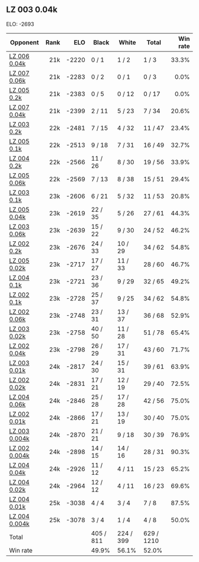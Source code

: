 ## LZ 003 0.04k ##

ELO: -2693

Opponent | Rank | ELO | Black | White | Total | Win rate
---------|-----:|----:|-------|-------|-------|-------:
[LZ 006 0.04k](LZ%20006%200.04k.md) | 21k | -2220 | 0 / 1 | 1 / 2 | 1 / 3 | 33.3%
[LZ 007 0.06k](LZ%20007%200.06k.md) | 21k | -2283 | 0 / 2 | 0 / 1 | 0 / 3 | 0.0%
[LZ 005 0.2k](LZ%20005%200.2k.md) | 21k | -2383 | 0 / 5 | 0 / 12 | 0 / 17 | 0.0%
[LZ 007 0.04k](LZ%20007%200.04k.md) | 21k | -2399 | 2 / 11 | 5 / 23 | 7 / 34 | 20.6%
[LZ 003 0.2k](LZ%20003%200.2k.md) | 22k | -2481 | 7 / 15 | 4 / 32 | 11 / 47 | 23.4%
[LZ 005 0.1k](LZ%20005%200.1k.md) | 22k | -2513 | 9 / 18 | 7 / 31 | 16 / 49 | 32.7%
[LZ 004 0.2k](LZ%20004%200.2k.md) | 22k | -2566 | 11 / 26 | 8 / 30 | 19 / 56 | 33.9%
[LZ 005 0.06k](LZ%20005%200.06k.md) | 22k | -2569 | 7 / 13 | 8 / 38 | 15 / 51 | 29.4%
[LZ 003 0.1k](LZ%20003%200.1k.md) | 23k | -2606 | 6 / 21 | 5 / 32 | 11 / 53 | 20.8%
[LZ 005 0.04k](LZ%20005%200.04k.md) | 23k | -2619 | 22 / 35 | 5 / 26 | 27 / 61 | 44.3%
[LZ 003 0.06k](LZ%20003%200.06k.md) | 23k | -2639 | 15 / 22 | 9 / 30 | 24 / 52 | 46.2%
[LZ 002 0.2k](LZ%20002%200.2k.md) | 23k | -2676 | 24 / 33 | 10 / 29 | 34 / 62 | 54.8%
[LZ 005 0.02k](LZ%20005%200.02k.md) | 23k | -2717 | 17 / 27 | 11 / 33 | 28 / 60 | 46.7%
[LZ 004 0.1k](LZ%20004%200.1k.md) | 23k | -2721 | 23 / 36 | 9 / 29 | 32 / 65 | 49.2%
[LZ 002 0.1k](LZ%20002%200.1k.md) | 23k | -2728 | 25 / 37 | 9 / 25 | 34 / 62 | 54.8%
[LZ 002 0.06k](LZ%20002%200.06k.md) | 23k | -2748 | 23 / 31 | 13 / 37 | 36 / 68 | 52.9%
[LZ 003 0.02k](LZ%20003%200.02k.md) | 23k | -2758 | 40 / 50 | 11 / 28 | 51 / 78 | 65.4%
[LZ 002 0.04k](LZ%20002%200.04k.md) | 23k | -2798 | 26 / 29 | 17 / 31 | 43 / 60 | 71.7%
[LZ 003 0.01k](LZ%20003%200.01k.md) | 24k | -2817 | 24 / 30 | 15 / 31 | 39 / 61 | 63.9%
[LZ 002 0.02k](LZ%20002%200.02k.md) | 24k | -2831 | 17 / 21 | 12 / 19 | 29 / 40 | 72.5%
[LZ 004 0.06k](LZ%20004%200.06k.md) | 24k | -2846 | 25 / 28 | 17 / 28 | 42 / 56 | 75.0%
[LZ 002 0.01k](LZ%20002%200.01k.md) | 24k | -2866 | 17 / 21 | 13 / 19 | 30 / 40 | 75.0%
[LZ 003 0.004k](LZ%20003%200.004k.md) | 24k | -2870 | 21 / 21 | 9 / 18 | 30 / 39 | 76.9%
[LZ 002 0.004k](LZ%20002%200.004k.md) | 24k | -2898 | 14 / 15 | 14 / 16 | 28 / 31 | 90.3%
[LZ 004 0.04k](LZ%20004%200.04k.md) | 24k | -2926 | 11 / 12 | 4 / 11 | 15 / 23 | 65.2%
[LZ 004 0.02k](LZ%20004%200.02k.md) | 24k | -2964 | 12 / 12 | 4 / 11 | 16 / 23 | 69.6%
[LZ 004 0.01k](LZ%20004%200.01k.md) | 25k | -3038 | 4 / 4 | 3 / 4 | 7 / 8 | 87.5%
[LZ 004 0.004k](LZ%20004%200.004k.md) | 25k | -3078 | 3 / 4 | 1 / 4 | 4 / 8 | 50.0%
Total | | | 405 / 811 | 224 / 399 | 629 / 1210 | 
Win rate| | | 49.9% | 56.1% | 52.0% | 
